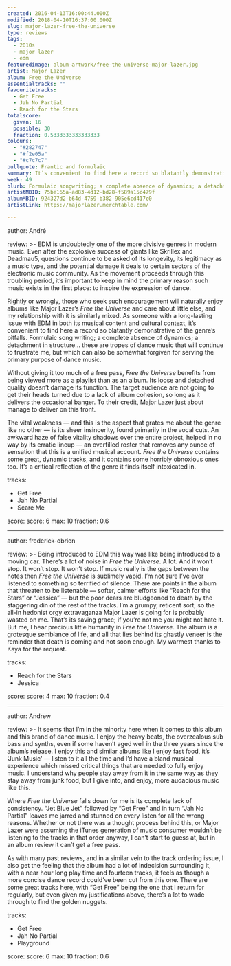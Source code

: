 ```yaml
---
created: 2016-04-13T16:00:44.000Z
modified: 2018-04-10T16:37:00.000Z
slug: major-lazer-free-the-universe
type: reviews
tags:
  - 2010s
  - major lazer
  - edm
featuredimage: album-artwork/free-the-universe-major-lazer.jpg
artist: Major Lazer
album: Free the Universe
essentialtracks: ""
favouritetracks:
  - Get Free
  - Jah No Partial
  - Reach for the Stars
totalscore:
  given: 16
  possible: 30
  fraction: 0.5333333333333333
colours:
  - "#282747"
  - "#f2e05a"
  - "#c7c7c7"
pullquote: Frantic and formulaic
summary: It’s convenient to find here a record so blatantly demonstrative of EDM’s pitfalls. Formulaic song writing; a complete absence of dynamics; a detachment in structure… these are tropes of dance music that will continue to frustrate.
week: 49
blurb: Formulaic songwriting; a complete absence of dynamics; a detachment in structure… these are tropes of dance music that will continue to frustrate.
artistMBID: 75be165a-ad83-4d12-bd28-f589a15c479f
albumMBID: 924327d2-b64d-4759-b382-905e6cd417c0
artistLink: https://majorlazer.merchtable.com/

---
```


author: André

review: >-
  EDM is undoubtedly one of the more divisive genres in modern music. Even after the explosive success of giants like Skrillex and Deadmau5, questions continue to be asked of its longevity, its legitimacy as a music type, and the potential damage it deals to certain sectors of the electronic music community. As the movement proceeds through this troubling period, it’s important to keep in mind the primary reason such music exists in the first place: to inspire the expression of dance. 
  
  Rightly or wrongly, those who seek such encouragement will naturally enjoy albums like Major Lazer’s *Free the Universe* and care about little else, and my relationship with it is similarly mixed. As someone with a long-lasting issue with EDM in both its musical content and cultural context, it’s convenient to find here a record so blatantly demonstrative of the genre’s pitfalls. Formulaic song writing; a complete absence of dynamics; a detachment in structure… these are tropes of dance music that will continue to frustrate me, but which can also be somewhat forgiven for serving the primary purpose of dance music. 
  
  Without giving it too much of a free pass, *Free the Universe* benefits from being viewed more as a playlist than as an album. Its loose and detached quality doesn’t damage its function. The target audience are not going to get their heads turned due to a lack of album cohesion, so long as it delivers the occasional banger. To their credit, Major Lazer just about manage to deliver on this front. 
  
  The vital weakness — and this is the aspect that grates me about the genre like no other — is its sheer insincerity, found primarily in the vocal cuts. An awkward haze of false vitality shadows over the entire project, helped in no way by its erratic lineup — an overfilled roster that removes any ounce of sensation that this is a unified musical account. *Free the Universe* contains some great, dynamic tracks, and it contains some horribly obnoxious ones too. It’s a critical reflection of the genre it finds itself intoxicated in.

tracks:
  - Get Free
  - ­Jah No Partial
  - ­Scare Me

score:
  score: 6
  max: 10
  fraction: 0.6

---
author: frederick-obrien

review: >-
  Being introduced to EDM this way was like being introduced to a moving car. There’s a lot of noise in *Free the Universe*. A lot. And it won’t stop. It won’t stop. It won’t stop. If music really is the gaps between the notes then *Free the Universe* is sublimely vapid. I’m not sure I’ve ever listened to something so terrified of silence. There are points in the album that threaten to be listenable — softer, calmer efforts like “Reach for the Stars” or “Jessica” — but the poor dears are bludgeoned to death by the staggering din of the rest of the tracks. I’m a grumpy, reticent sort, so the all-in hedonist orgy extravaganza Major Lazer is going for is probably wasted on me. That’s its saving grace; if you’re not me you might not hate it. But me, I hear precious little humanity in *Free the Universe*. The album is a grotesque semblance of life, and all that lies behind its ghastly veneer is the reminder that death is coming and not soon enough. My warmest thanks to Kaya for the request.

tracks:
  - Reach for the Stars
  - ­Jessica

score:
  score: 4
  max: 10
  fraction: 0.4

---
author: Andrew

review: >-
  It seems that I’m in the minority here when it comes to this album and this brand of dance music. I enjoy the heavy beats, the overzealous sub bass and synths, even if some haven’t aged well in the three years since the album’s release. I enjoy this and similar albums like I enjoy fast food, it’s 'Junk Music' — listen to it all the time and I’d have a bland musical experience which missed critical things that are needed to fully enjoy music. I understand why people stay away from it in the same way as they stay away from junk food, but I give into, and enjoy, more audacious music like this. 
  
  Where *Free the Universe* falls down for me is its complete lack of consistency. “Jet Blue Jet” followed by “Get Free” and in turn “Jah No Partial” leaves me jarred and stunned on every listen for all the wrong reasons. Whether or not there was a thought process behind this, or Major Lazer were assuming the iTunes generation of music consumer wouldn’t be listening to the tracks in that order anyway, I can’t start to guess at, but in an album review it can’t get a free pass. 
  
  As with many past reviews, and in a similar vein to the track ordering issue, I also get the feeling that the album had a lot of indecision surrounding it, with a near hour long play time and fourteen tracks, it feels as though a more concise dance record could’ve been cut from this one. There are some great tracks here, with “Get Free” being the one that I return for regularly, but even given my justifications above, there’s a lot to wade through to find the golden nuggets.

tracks:
  - Get Free
  - ­Jah No Partial
  - ­Playground

score:
  score: 6
  max: 10
  fraction: 0.6
